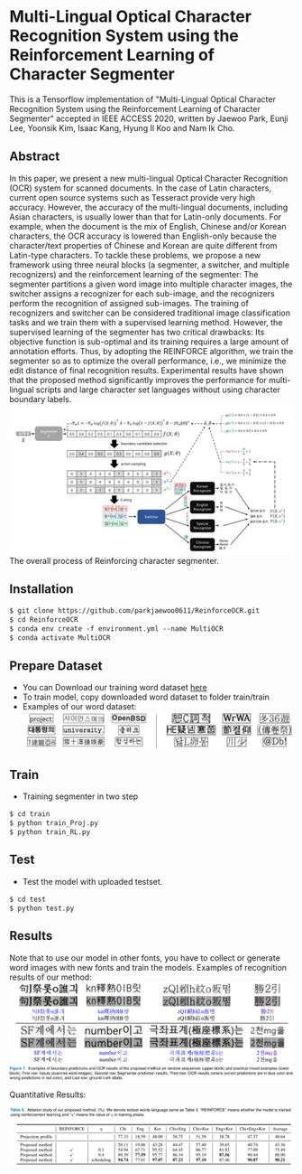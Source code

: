 # Multi-Lingual Optical Character Recognition System using the Reinforcement Learning of Character Segmenter
This is a Tensorflow implementation of "Multi-Lingual Optical Character Recognition System using the Reinforcement Learning of Character Segmenter" accepted in IEEE ACCESS 2020, written by Jaewoo Park, Eunji Lee, Yoonsik Kim, Isaac Kang, Hyung Il Koo and Nam Ik Cho.

## Abstract
In this paper, we present a new multi-lingual Optical Character Recognition (OCR) system for scanned documents. In the case of Latin characters, current open source systems such as Tesseract provide very high accuracy. However, the accuracy of the multi-lingual documents, including Asian characters, is usually lower than that for Latin-only documents. For example, when the document is the mix of English, Chinese and/or Korean characters, the OCR accuracy is lowered than English-only because the character/text properties of Chinese and Korean are quite different from Latin-type characters.
To tackle these problems, we propose a new framework using three neural blocks (a segmenter, a switcher, and multiple recognizers)  and the reinforcement learning of the segmenter: The segmenter partitions a given word image into multiple character images, the switcher assigns a recognizer for each sub-image, and the recognizers perform the recognition of assigned sub-images. The training of recognizers and switcher can be considered traditional image classification tasks and we train them with a supervised learning method. However, the supervised learning of the segmenter has two critical drawbacks: Its objective function is sub-optimal and its training requires a large amount of annotation efforts. Thus, by adopting the REINFORCE algorithm, we train the segmenter so as to optimize the overall performance, i.e., we minimize the edit distance of final recognition results. Experimental results have shown that the proposed method significantly improves the performance for multi-lingual scripts and large character set languages without using character boundary labels.
![](fig/overall.png)
The overall process of Reinforcing character segmenter.

## Installation
```
$ git clone https://github.com/parkjaewoo0611/ReinforceOCR.git
$ cd ReinforceOCR
$ conda env create -f environment.yml --name MultiOCR
$ conda activate MultiOCR
```

## Prepare Dataset
- You can Download our training word dataset [here](https://drive.google.com/drive/folders/1vmTS1oLHFhJxlTfcDSN2UiJFKgoiBSi6?usp=sharing)
- To train model, copy downloaded word dataset to folder train/train
- Examples of our word dataset:
![](fig/word.png)

## Train
- Training segmenter in two step
```
$ cd train
$ python train_Proj.py
$ python train_RL.py
```

## Test 
- Test the model with uploaded testset.
```
$ cd test
$ python test.py
```

## Results
Note that to use our model in other fonts, you have to collect or generate word images with new fonts and train the models.
Examples of recognition results of our method:
![](fig/results.png)

Quantitative Results:

![](fig/table.png)

